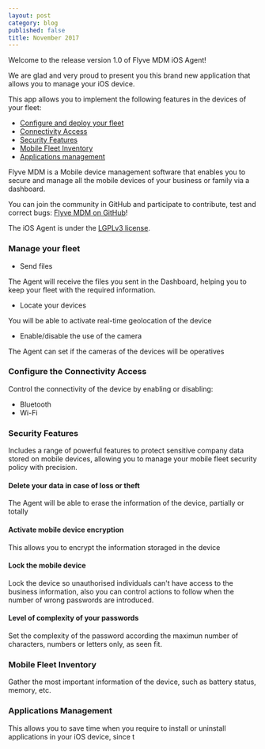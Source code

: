 ```yaml
---
layout: post
category: blog
published: false
title: November 2017
---
```

Welcome to the release version 1.0 of Flyve MDM iOS Agent!

We are glad and very proud to present you this brand new application that allows you to manage your iOS device.

This app allows you to implement the following features in the devices of your fleet:

* [Configure and deploy your fleet](#myf)
* [Connectivity Access](#cca)
* [Security Features](#sf)
* [Mobile Fleet Inventory](#mfi)
* [Applications management](#am)

Flyve MDM is a Mobile device management software that enables you to secure and manage all the mobile devices of your business or family via a dashboard.

You can join the community in GitHub and participate to contribute, test and correct bugs: [Flyve MDM on GitHub](https://github.com/flyve-mdm)!

The iOS Agent is under the [LGPLv3 license](https://www.gnu.org/licenses/lgpl-3.0.html).

### <a name="myf"></a>Manage your fleet

* Send files

The Agent will receive the files you sent in the Dashboard, helping you to keep your fleet with the required information.

* Locate your devices

You will be able to activate real-time geolocation of the device

* Enable/disable the use of the camera

The Agent can set if the cameras of the devices will be operatives

### <a name="cca"></a>Configure the Connectivity Access

Control the connectivity of the device by enabling or disabling:

* Bluetooth
* Wi-Fi

### <a name="sf"></a>Security Features

Includes a range of powerful features to protect sensitive company data stored on mobile devices, allowing you to manage your mobile fleet security policy with precision.

#### Delete your data in case of loss or theft

The Agent will be able to erase the information of the device, partially or totally

#### Activate mobile device encryption

This allows you to encrypt the information storaged in the device

#### Lock the mobile device

Lock the device so unauthorised individuals can't have access to the business information, also you can control actions to follow when the number of wrong passwords are introduced.

#### Level of complexity of your passwords

Set the complexity of the password according the maximun number of characters, numbers or letters only, as seen fit.

### <a name="mfi"></a>Mobile Fleet Inventory

Gather the most important information of the device, such as battery status, memory, etc.

### <a name="am"></a>Applications Management

This allows you to save time when you require to install or uninstall applications in your iOS device, since t
